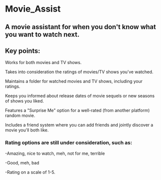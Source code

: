 # Movie_Assist
  
## A movie assistant for when you don't know what you want to watch next.  
    
## Key points:       
 
Works for both movies and TV shows. 
     
Takes into consideration the ratings of movies/TV shows you've watched. 
  
Maintains a folder for watched movies and TV shows, including your ratings.

Keeps you informed about release dates of movie sequels or new seasons of shows you liked.

Features a "Surprise Me" option for a well-rated (from another platform) random movie. 

Includes a friend system where you can add friends and jointly discover a movie you'll both like. 

### Rating options are still under consideration, such as:

-Amazing, nice to watch, meh, not for me, terrible 

-Good, meh, bad

-Rating on a scale of 1-5.
